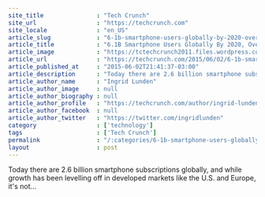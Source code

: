 ```yaml
---
site_title               : "Tech Crunch"
site_url                 : "https://techcrunch.com"
site_locale              : "en_US"
article_slug             : "6-1b-smartphone-users-globally-by-2020-overtaking-basic-fixed-phone-subscriptions"
article_title            : "6.1B Smartphone Users Globally By 2020, Overtaking Basic Fixed Phone Subscriptions"
article_image            : "https://tctechcrunch2011.files.wordpress.com/2014/10/globo.jpg?w=764&h=400&crop=1"
article_url              : "https://techcrunch.com/2015/06/02/6-1b-smartphone-users-globally-by-2020-overtaking-basic-fixed-phone-subscriptions/"
article_published_at     : "2015-06-02T21:41:37-03:00"
article_description      : "Today there are 2.6 billion smartphone subscriptions globally, and while growth has been levelling off in developed markets like the U.S. and Europe, it's not..."
article_author_name      : "Ingrid Lunden"
article_author_image     : null
article_author_biography : null
article_author_profile   : "https://techcrunch.com/author/ingrid-lunden/"
article_author_facebook  : null
article_author_twitter   : "https://twitter.com/ingridlunden"
category                 : ['technology']
tags                     : ['Tech Crunch']
permalink                : "/:categories/6-1b-smartphone-users-globally-by-2020-overtaking-basic-fixed-phone-subscriptions/"
layout                   : post
---
```


Today there are 2.6 billion smartphone subscriptions globally, and while growth has been levelling off in developed markets like the U.S. and Europe, it's not...
